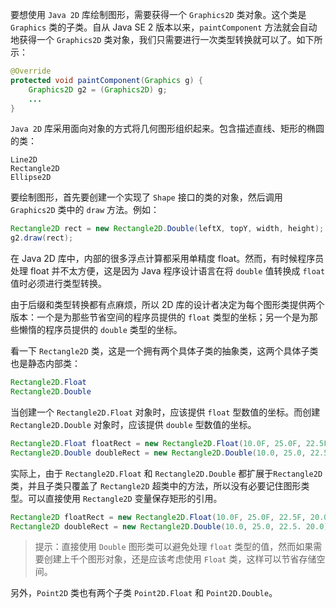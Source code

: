 要想使用 `Java 2D` 库绘制图形，需要获得一个 `Graphics2D` 类对象。这个类是 `Graphics` 类的子类。自从 Java SE 2 版本以来，`paintComponent` 方法就会自动地获得一个 `Graphics2D` 类对象，我们只需要进行一次类型转换就可以了。如下所示：

```java
@Override
protected void paintComponent(Graphics g) {
    Graphics2D g2 = (Graphics2D) g;
    ...
}
```

`Java 2D` 库采用面向对象的方式将几何图形组织起来。包含描述直线、矩形的椭圆的类：

```
Line2D
Rectangle2D
Ellipse2D
```

要绘制图形，首先要创建一个实现了 `Shape` 接口的类的对象，然后调用 `Graphics2D` 类中的 `draw` 方法。例如：

```java
Rectangle2D rect = new Rectangle2D.Double(leftX, topY, width, height);
g2.draw(rect);
```

在 Java 2D 库中，内部的很多浮点计算都采用单精度 float。然而，有时候程序员处理 float 并不太方便，这是因为 Java 程序设计语言在将 `double` 值转换成 `float` 值时必须进行类型转换。

由于后缀和类型转换都有点麻烦，所以 2D 库的设计者决定为每个图形类提供两个版本：一个是为那些节省空间的程序员提供的 `float` 类型的坐标；另一个是为那些懒惰的程序员提供的 `double` 类型的坐标。

看一下 `Rectangle2D` 类，这是一个拥有两个具体子类的抽象类，这两个具体子类也是静态内部类：

```java
Rectangle2D.Float
Rectangle2D.Double
```

当创建一个 `Rectangle2D.Float` 对象时，应该提供 `float` 型数值的坐标。而创建 `Rectangle2D.Double` 对象时，应该提供 `double` 型数值的坐标。

```java
Rectangle2D.Float floatRect = new Rectangle2D.Float(10.0F, 25.0F, 22.5F, 20.0F);
Rectangle2D.Double doubleRect = new Rectangle2D.Double(10.0, 25.0, 22.5. 20.0);
```

实际上，由于 `Rectangle2D.Float` 和 `Rectangle2D.Double` 都扩展于`Rectangle2D` 类，并且子类只覆盖了 `Rectangle2D` 超类中的方法，所以没有必要记住图形类型。可以直接使用 `Rectangle2D` 变量保存矩形的引用。

```java
Rectangle2D floatRect = new Rectangle2D.Float(10.0F, 25.0F, 22.5F, 20.0F);
Rectangle2D doubleRect = new Rectangle2D.Double(10.0, 25.0, 22.5. 20.0);
```

> 提示：直接使用 `Double` 图形类可以避免处理 `float` 类型的值，然而如果需要创建上千个图形对象，还是应该考虑使用 `Float` 类，这样可以节省存储空间。

另外，`Point2D` 类也有两个子类 `Point2D.Float` 和 `Point2D.Double`。

